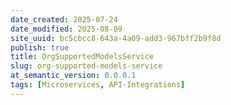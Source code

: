 ```yaml
---
date_created: 2025-07-24
date_modified: 2025-08-09
site_uuid: bc5cbcc8-643a-4a09-add3-967bff2b9f8d
publish: true
title: OrgSupportedModelsService
slug: org-supported-models-service
at_semantic_version: 0.0.0.1
tags: [Microservices, API-Integrations]
---
```

